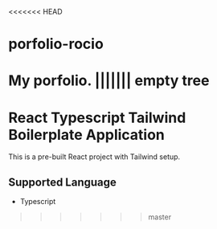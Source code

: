 <<<<<<< HEAD
# porfolio-rocio
My porfolio.
||||||| empty tree
=======
# React Typescript Tailwind Boilerplate Application

This is a pre-built React project with Tailwind setup.

## Supported Language

- Typescript
>>>>>>> master
